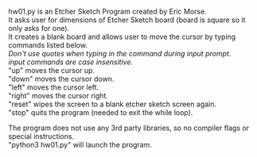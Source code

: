 hw01.py is an Etcher Sketch Program created by Eric Morse.  
It asks user for dimensions of Etcher Sketch board (board is square so it only asks for one).  
It creates a blank board and allows user to move the cursor by typing commands listed below.  
*Don't use quotes when typing in the command during input prompt*.  
*input commands are case insensitive*.  
"up" moves the cursor up.  
"down" moves the cursor down.  
"left" moves the cursor left.  
"right" moves the cursor right.  
"reset" wipes the screen to a blank etcher sketch screen again.  
"stop" quits the program (needed to exit the while loop).  

The program does not use any 3rd party libraries, so no compiler flags or special instructions.  
"python3 hw01.py" will launch the program.  


